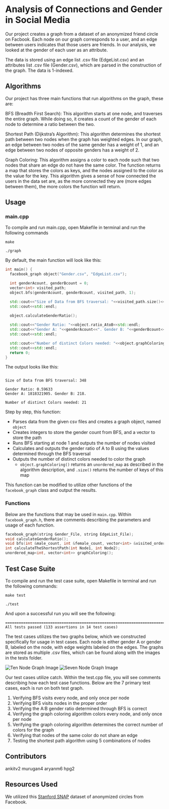 # Analysis of Connections and Gender in Social Media

Our project creates a graph from a dataset of an anonymized friend circle on Facbook. Each node on our graph corresponds to a user, and an edge between users indicates that those users are friends. In our analysis, we looked at the gender of each user as an attribute.

The data is stored using an edge list .csv file (EdgeList.csv) and an attributes list .csv file (Gender.csv), which are parsed in the construction of the graph. The data is 1-indexed.

## Algorithms

Our project has three main functions that run algorithms on the graph, these are:

BFS (Breadth First Search): This algorithm starts at one node, and traverses the entire graph. While doing so, it creates a count of the gender of each node to determine a ratio between the two.

Shortest Path (Dijkstra’s Algorithm): This algorithm determines the shortest path between two nodes when the graph has weighted edges. In our graph, an edge between two nodes of the same gender has a weight of 1, and an edge between two nodes of opposite genders has a weight of 2.

Graph Coloring: This algorithm assigns a color to each node such that two nodes that share an edge do not have the same color. The function returns a map that stores the colors as keys, and the nodes assigned to the color as the value for the key. This algorithm gives a sense of how connected the users in the data set are, as the more connected they are (more edges between them), the more colors the function will return.

## Usage

### main.cpp
To compile and run main.cpp, open Makefile in terminal and run the following commands
```
make
```
```
./graph
```

By default, the main function will look like this:
```c++
int main() {
  facebook_graph object("Gender.csv", "EdgeList.csv");

  int genderAcount, genderBcount = 0;
  vector<int> visited_path;
  object.bfs(genderAcount, genderBcount, visited_path, 1);

  std::cout<<"Size of Data from BFS traversal: "<<visited_path.size()<<std::endl;
  std::cout<<std::endl;

  object.calculateGenderRatio();
    
  std::cout<<"Gender Ratio: "<<object.ratio_AtoB<<std::endl;
  std::cout<<"Gender A: "<<genderAcount<<". Gender B: "<<genderBcount<<"."<<std::endl;
  std::cout<<std::endl;

  std::cout<<"Number of distinct Colors needed: "<<object.graphColoring().size()<<std::endl;
  std::cout<<std::endl;
  return 0;
}
```
The output looks like this:

```![10 Node Test Graph](https://media.github-dev.cs.illinois.edu/user/12454/files/c3c1fc89-5bbb-4f57-a12f-704acae2f489)

Size of Data from BFS traversal: 348

Gender Ratio: 0.59633
Gender A: 1818321905. Gender B: 218.

Number of distinct Colors needed: 21
```

Step by step, this function:
- Parses data from the given csv files and creates a graph object, named `object`
- Creates integers to store the gender count from BFS, and a vector to store the path
- Runs BFS starting at node 1 and outputs the number of nodes visited
- Calculates and outputs the gender ratio of A to B using the values determined through the BFS traversal
- Outputs the number of distinct colors needed to color the graph
    - `object.graphColoring()` returns an `unordered_map` as described in the algorithm description, and `.size()` returns the number of keys of this map

This function can be modified to utilize other functions of the `facebook_graph` class and output the results.

### Functions
Below are the functions that may be used in `main.cpp`. Within `facebook_graph.h`, there are comments describing the parameters and usage of each function.
```c++
facebook_graph(string Gender_File, string EdgeList_File);
void calculateGenderRatio();
void bfs(int &male_count, int &female_count, vector<int> &visited_order, int startingNode);
int calculateTheShortestPath(int Node1, int Node2);
unordered_map<int, vector<int>> graphColoring();
```

## Test Case Suite
To compile and run the test case suite, open Makefile in terminal and run the following commands:
```
make test
```
```
./test
```
And upon a successful run you will see the following:
```
===============================================================================
All tests passed (133 assertions in 14 test cases)
```

The test cases utilizes the two graphs below, which we constructed specifically for usage in test cases. Each node is either gender A or gender B, labeled on the node, with edge weights labeled on the edges. The graphs are stored as multiple .csv files, which can be found along with the images in the tests folder.

![Ten Node Graph Image](https://github-dev.cs.illinois.edu/cs225-fa21/murugan4-aryanm6-hpg2-ankitv2/blob/859236a1d3066d6e22888e9da2090c0ab4372976/tests/10%20Node%20Test%20Graph.png)
![Seven Node Graph Image](https://github-dev.cs.illinois.edu/cs225-fa21/murugan4-aryanm6-hpg2-ankitv2/blob/859236a1d3066d6e22888e9da2090c0ab4372976/tests/7%20Node%20Test%20Graph.png)

Our test cases utilize catch. Within the test.cpp file, you will see comments describing how each test case functions. Below are the 7 primary test cases, each is run on both test graph.

1) Verifying BFS visits every node, and only once per node
2) Verifying BFS visits nodes in the proper order
3) Verifying the A:B gender ratio determined through BFS is correct
4) Verifying the graph coloring algorithm colors every node, and only once per node
5) Verifying the graph coloring algorithm determines the correct number of colors for the graph
6) Verifying that nodes of the same color do not share an edge
7) Testing the shortest path algorithm using 5 combinations of nodes

## Contributors
ankitv2 murugan4 aryanm6 hpg2

## Resources Used
We utilized this [Stanford SNAP](http://snap.stanford.edu/data/ego-Facebook.html) dataset of anonymized circles from Facebook.
